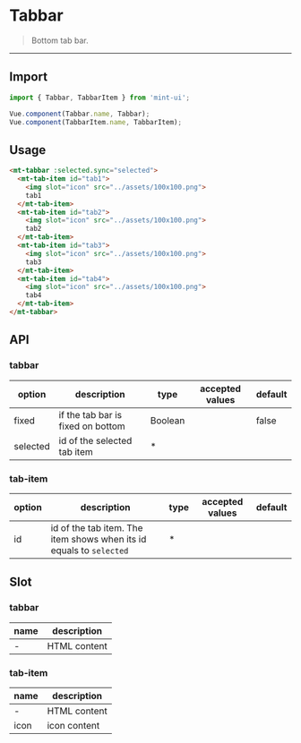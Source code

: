# Tabbar

> Bottom tab bar.

-------------

## Import

```javascript
import { Tabbar, TabbarItem } from 'mint-ui';

Vue.component(Tabbar.name, Tabbar);
Vue.component(TabbarItem.name, TabbarItem);
```

## Usage

```html
<mt-tabbar :selected.sync="selected">
  <mt-tab-item id="tab1">
    <img slot="icon" src="../assets/100x100.png">
    tab1
  </mt-tab-item>
  <mt-tab-item id="tab2">
    <img slot="icon" src="../assets/100x100.png">
    tab2
  </mt-tab-item>
  <mt-tab-item id="tab3">
    <img slot="icon" src="../assets/100x100.png">
    tab3
  </mt-tab-item>
  <mt-tab-item id="tab4">
    <img slot="icon" src="../assets/100x100.png">
    tab4
  </mt-tab-item>
</mt-tabbar>
```

## API

### tabbar
| option | description | type | accepted values | default |
|------|-------|---------|-------|--------|
| fixed | if the tab bar is fixed on bottom | Boolean | | false |
| selected | id of the selected tab item | * | |  |


### tab-item
| option | description | type | accepted values | default |
|------|-------|---------|-------|--------|
| id | id of the tab item. The item shows when its id equals to `selected` | * | |  |

## Slot

### tabbar
| name | description |
|------|--------|
| - | HTML content |

### tab-item
| name | description |
|------|--------|
| - | HTML content |
|icon | icon content |
